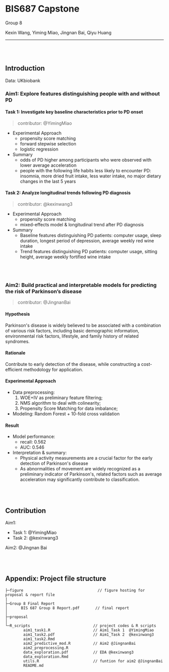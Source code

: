 # BIS687 Capstone

Group 8

Kexin Wang, Yiming Miao, Jingnan Bai, Qiyu Huang

---

<br/>

<br/>



## Introduction

Data: UKbiobank

### Aim1: Explore features distinguishing people with and without PD

#### Task 1: Investigate key baseline characteristics prior to PD onset

> contributor: @YimingMiao

- Experimental Approach
    - propensity score matching
    - forward stepwise selection
    - logistic regression
- Summary
    - odds of PD higher among participants who were observed with lower average acceleration
    - people with the following life habits less likely to encounter PD: insomnia, more dried fruit intake, less water intake, no major dietary changes in the last 5 years

#### Task 2: Analyze longitudinal trends following PD diagnosis   

> contributor: @kexinwang3

- Experimental Approach
    - propensity score matching
    - mixed-effects model & longitudinal trend after PD diagnosis
- Summary
    - Baseline features distinguishing PD patients: computer usage, sleep duration, longest period of depression, average weekly red wine intake
    - Trend features distinguishing PD patients: computer usage, sitting height, average weekly fortified wine intake

<br/>

<br/>


### Aim2: Build practical and interpretable models for predicting the risk of Parkinson’s disease

> contributor: @JingnanBai


#### Hypothesis
Parkinson's disease is widely believed to be associated with a combination of various risk factors, including basic demographic information, environmental risk factors, lifestyle, and family history of related syndromes.

#### Rationale
Contribute to early detection of the disease, while constructing a cost-efficient methodology for application.

#### Experimental Approach

- Data preprocessing:
    1) WOE+IV as preliminary feature filtering;
    2) NMS algorithm to deal with colinearity;
    3) Propensity Score Matching for data imbalance;
- Modeling: Random Forest + 10-fold cross validation

#### Result

- Model performance:
  - recall: 0.562
  - AUC: 0.546
- Interpretation & summary:
  - Physical activity measurements are a crucial factor for the early detection of Parkinson's disease
  - As abnormalities of movement are widely recognized as a preliminary indicator of Parkinson's, related factors such as average acceleration may significantly contribute to classification.

<br/>

<br/>

## Contribution

Aim1:
- Task 1: @YimingMiao
- Task 2: @kexinwang3

Aim2: @Jingnan Bai

<br/>

<br/>

## Appendix: Project file structure

```
├─figure                                 // figure hosting for proposal & report file
|
├─Group 8 Final Report
│      BIS 687 Group 8 Report.pdf       // final report
│      
├─proposal  
│      
└─R_scripts                            // project codes & R scripts
        aim1_task1.R                   // Aim1_Task 1  @YimingMiao
        aim1_task2.pdf                 // Aim1_Task 2  @kexinwang3
        aim1_task2.Rmd                 
        aim2_predictive_mod.R          // Aim2 @JingnanBai
        aim2_preprocessing.R
        data_exploration.pdf           // EDA @kexinwang3
        data_exploration.Rmd
        utils.R                        // funtion for aim2 @JingnanBai
        README.md
```
